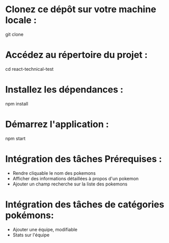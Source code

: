 # Clonez ce dépôt sur votre machine locale :

git clone 

# Accédez au répertoire du projet :

cd react-technical-test

# Installez les dépendances :

npm install

# Démarrez l'application :

npm start

# Intégration des tâches Prérequises :

- Rendre cliquable le nom des pokemons
- Afficher des informations détaillées à propos d'un pokemon
- Ajouter un champ recherche sur la liste des pokemons

# Intégration des tâches de catégories pokémons:

- Ajouter une équipe, modifiable
- Stats sur l'équipe
